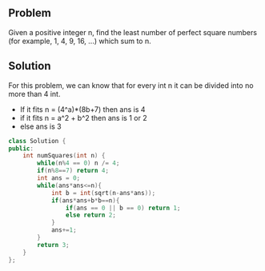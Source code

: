 ## Problem

Given a positive integer n, find the least number of perfect square numbers (for example, 1, 4, 9, 16, ...) which sum to n.

## Solution

For this problem, we can know that for every int n it can be divided into no more than 4 int.

* If it fits n = (4^a)*(8b+7) then ans is 4
* if it fits n = a^2 + b^2 then ans is 1 or 2
* else ans is 3

```C++
class Solution {
public:
    int numSquares(int n) {
        while(n%4 == 0) n /= 4;
        if(n%8==7) return 4;
        int ans = 0;
        while(ans*ans<=n){
            int b = int(sqrt(n-ans*ans));
            if(ans*ans+b*b==n){
                if(ans == 0 || b == 0) return 1;
                else return 2;
            }
            ans+=1;
        }
        return 3;
    }
};
```

